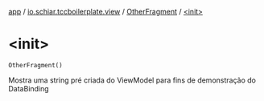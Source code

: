 [app](../../index.md) / [io.schiar.tccboilerplate.view](../index.md) / [OtherFragment](index.md) / [&lt;init&gt;](./-init-.md)

# &lt;init&gt;

`OtherFragment()`

Mostra uma string pré criada do ViewModel para fins de demonstração do DataBinding


